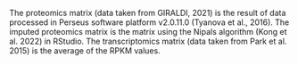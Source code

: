 The proteomics matrix (data taken from GIRALDI, 2021) is the result of data processed in Perseus software platform v2.0.11.0 (Tyanova et al., 2016).
The imputed proteomics matrix is the matrix using the Nipals algorithm (Kong et al. 2022) in RStudio.
The transcriptomics matrix (data taken from Park et al. 2015) is the average of the RPKM values.

